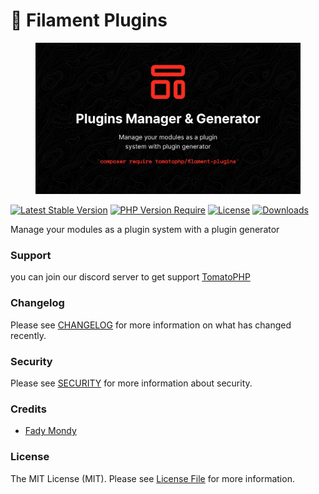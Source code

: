 # 🔌 Filament Plugins



<figure><img src="../../.gitbook/assets/3x1io-tomato-plugins.jpg" alt=""><figcaption></figcaption></figure>

[![Latest Stable Version](https://camo.githubusercontent.com/ea2f70a0d6306726ad5e7d66268cf9328b253f4632c97e5e8afbc253c13e9a8b/68747470733a2f2f706f7365722e707567782e6f72672f746f6d61746f7068702f66696c616d656e742d706c7567696e732f76657273696f6e2e737667)](https://packagist.org/packages/tomatophp/filament-plugins) [![PHP Version Require](https://camo.githubusercontent.com/1c1478e5dfe0d3c7534d6b755a8a67ed5fe9ddfedb18986b66674ac2e41078a0/687474703a2f2f706f7365722e707567782e6f72672f746f6d61746f7068702f66696c616d656e742d706c7567696e732f726571756972652f706870)](https://packagist.org/packages/tomatophp/filament-plugins) [![License](https://camo.githubusercontent.com/04979731b3d1ba7abb9a25c2d7150d717f755416c7b8e5fffca08c2e2c4d2d51/68747470733a2f2f706f7365722e707567782e6f72672f746f6d61746f7068702f66696c616d656e742d706c7567696e732f6c6963656e73652e737667)](https://packagist.org/packages/tomatophp/filament-plugins) [![Downloads](https://camo.githubusercontent.com/001530b774e6fe4f2b66ba489494f73fa2162fe80418697e7e33d8f9c86058e1/68747470733a2f2f706f7365722e707567782e6f72672f746f6d61746f7068702f66696c616d656e742d706c7567696e732f642f746f74616c2e737667)](https://packagist.org/packages/tomatophp/filament-plugins)

Manage your modules as a plugin system with a plugin generator

### Support

you can join our discord server to get support [TomatoPHP](https://discord.gg/Xqmt35Uh)

### Changelog

Please see [CHANGELOG](https://github.com/tomatophp/filament-plugins/blob/master/CHANGELOG.md) for more information on what has changed recently.

### Security

Please see [SECURITY](https://github.com/tomatophp/filament-plugins/blob/master/SECURITY.md) for more information about security.

### Credits

* [Fady Mondy](mailto:info@3x1.io)

### License

The MIT License (MIT). Please see [License File](https://github.com/tomatophp/filament-plugins/blob/master/LICENSE.md) for more information.
